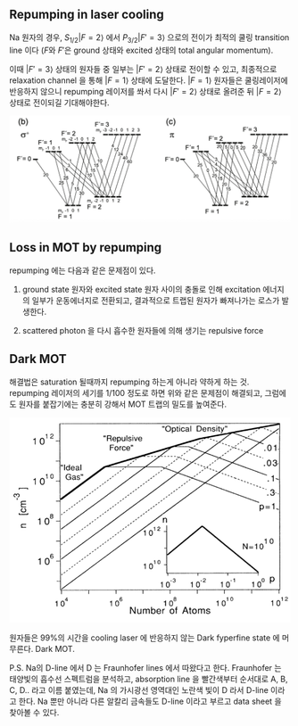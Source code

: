 ## Repumping in laser cooling

Na 원자의 경우, $S_{1/2}|F=2\rangle$ 에서 $P_{3/2}|F'=3\rangle$ 으로의 전이가 최적의 쿨링 transition line 이다 ($F$와 $F'$은 ground 상태와 excited 상태의 total angular momentum).

이때 $|F'=3\rangle$ 상태의 원자들 중 일부는 $|F'=2\rangle$ 상태로 전이할 수 있고, 최종적으로 relaxation channel 을 통해 $|F=1\rangle$ 상태에 도달한다. $|F=1\rangle$ 원자들은 쿨링레이저에 반응하지 않으니 repumping 레이저를 쏴서 다시 $|F'=2\rangle$ 상태로 올려준 뒤 $|F=2\rangle$ 상태로 전이되길 기대해야한다.

![](./img/NaD2.png)

## Loss in MOT by repumping

repumping 에는 다음과 같은 문제점이 있다.

1. ground state 원자와 excited state 원자 사이의 충돌로 인해 excitation 에너지의 일부가 운동에너지로 전환되고, 결과적으로 트랩된 원자가 빠져나가는 로스가 발생한다.

2. scattered photon 을 다시 흡수한 원자들에 의해 생기는 repulsive force

## Dark MOT

해결법은 saturation 될때까지 repumping 하는게 아니라 약하게 하는 것. repumping 레이저의 세기를 1/100 정도로 하면 위와 같은 문제점이 해결되고, 그럼에도 원자를 붙잡기에는 충분히 강해서 MOT 트랩의 밀도를 높여준다.

![](./img/DarkMOT.png)

원자들은 99%의 시간을 cooling laser 에 반응하지 않는 Dark fyperfine state 에 머무른다. Dark MOT.


P.S. Na의 D-line 에서 D 는 Fraunhofer lines 에서 따왔다고 한다. Fraunhofer 는 태양빛의 흡수선 스펙트럼을 분석하고, absorption line 을 빨간색부터 순서대로 A, B, C, D.. 라고 이름 붙였는데, Na 의 가시광선 영역대인 노란색 빛이 D 라서 D-line 이라고 한다. Na 뿐만 아니라 다른 알칼리 금속들도 D-line 이라고 부르고 data sheet 을 찾아볼 수 있다.